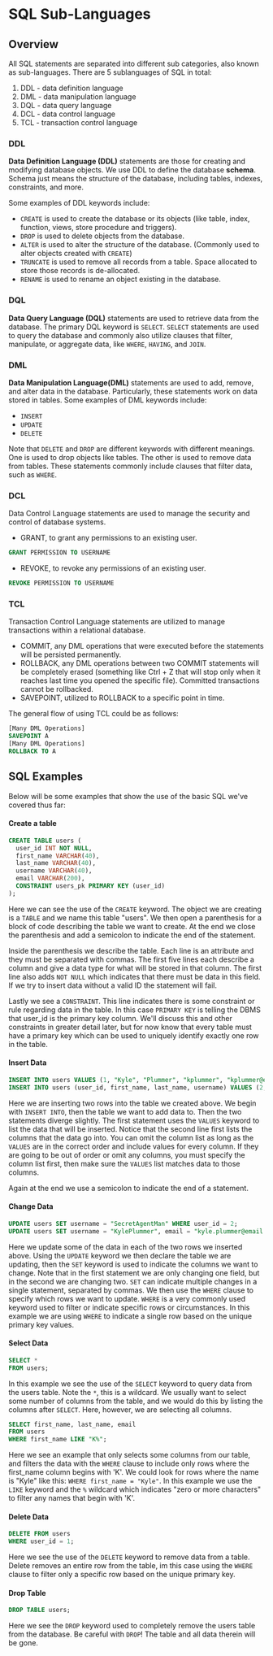 # SQL Sub-Languages
## Overview

All SQL statements are separated into different sub categories, also known as sub-languages. There are 5 sublanguages of SQL in total:

1. DDL - data definition language
2. DML - data manipulation language
3. DQL - data query language
4. DCL - data control language
5. TCL - transaction control language

### DDL
**Data Definition Language (DDL)** statements are those for creating and modifying database objects. We use DDL to define the database **schema**. Schema just means the structure of the database, including tables, indexes, constraints, and more. 
  
Some examples of DDL keywords include: 
 - `CREATE` is used to create the database or its objects (like table, index, function, views, store procedure and triggers).
 - `DROP` is used to delete objects from the database.
 - `ALTER` is used to alter the structure of the database. (Commonly used to alter objects created with `CREATE`)
 - `TRUNCATE` is used to remove all records from a table. Space allocated to store those records is de-allocated.
 - `RENAME` is used to rename an object existing in the database.


### DQL
**Data Query Language (DQL)** statements are used to retrieve data from the database. The primary DQL keyword is `SELECT`. `SELECT` statements are used to query the database and commonly also utilize clauses that filter, manipulate, or aggregate data, like `WHERE`, `HAVING`, and `JOIN`.

### DML
**Data Manipulation Language(DML)** statements are used to add, remove, and alter data in the database. Particularly, these statements work on data stored in tables. Some examples of DML keywords include:
 - `INSERT`
 - `UPDATE`
 - `DELETE`

Note that `DELETE` and `DROP` are different keywords with different meanings. One is used to drop objects like tables. The other is used to remove data from tables. These statements commonly include clauses that filter data, such as `WHERE`.

### DCL

Data Control Language statements are used to manage the security and control of database systems.

 - GRANT, to grant any permissions to an existing user.
```sql
GRANT PERMISSION TO USERNAME
```

 - REVOKE, to revoke any permissions of an existing user.
```sql
REVOKE PERMISSION TO USERNAME
```



### TCL

Transaction Control Language statements are utilized to manage transactions within a relational database.

 - COMMIT, any DML operations that were executed before the statements will be persisted permanently.
 - ROLLBACK, any DML operations between two COMMIT statements will be completely erased (something like Ctrl + Z that will stop only when it reaches last time you opened the specific file). Committed transactions cannot be rollbacked.
 - SAVEPOINT, utilized to ROLLBACK to a specific point in time.

The general flow of using TCL could be as follows:

```sql
[Many DML Operations]
SAVEPOINT A
[Many DML Operations]
ROLLBACK TO A
```

## SQL Examples
Below will be some examples that show the use of the basic SQL we've covered thus far:

#### Create a table
```sql
CREATE TABLE users (
  user_id INT NOT NULL,
  first_name VARCHAR(40),
  last_name VARCHAR(40),
  username VARCHAR(40),
  email VARCHAR(200),
  CONSTRAINT users_pk PRIMARY KEY (user_id)
);
```
Here we can see the use of the `CREATE` keyword. The object we are creating is a `TABLE` and we name this table "users". We then open a parenthesis for a block of code describing the table we want to create. At the end we close the parenthesis and add a semicolon to indicate the end of the statement. 
  
Inside the parenthesis we describe the table. Each line is an attribute and they must be separated with commas. The first five lines each describe a column and give a data type for what will be stored in that column. The first line also adds `NOT NULL` which indicates that there must be data in this field. If we try to insert data without a valid ID the statement will fail.
  
Lastly we see a `CONSTRAINT`. This line indicates there is some constraint or rule regarding data in the table. In this case `PRIMARY KEY` is telling the DBMS that user_id is the primary key column. We'll discuss this and other constraints in greater detail later, but for now know that every table must have a primary key which can be used to uniquely identify exactly one row in the table.
  
  
#### Insert Data
```sql
INSERT INTO users VALUES (1, "Kyle", "Plummer", "kplummer", "kplummer@email.com");
INSERT INTO users (user_id, first_name, last_name, username) VALUES (2, "James", "Bond", "doubleohseven");
```
Here we are inserting two rows into the table we created above. We begin with `INSERT INTO`, then the table we want to add data to. Then the two statements diverge slightly. The first statement uses the `VALUES` keyword to list the data that will be inserted. Notice that the second line first lists the columns that the data go into. You can omit the column list as long as the `VALUES` are in the correct order and include values for every column. If they are going to be out of order or omit any columns, you must specify the column list first, then make sure the `VALUES` list matches data to those columns.
  
Again at the end we use a semicolon to indicate the end of a statement.


#### Change Data
```sql
UPDATE users SET username = "SecretAgentMan" WHERE user_id = 2;
UPDATE users SET username = "KylePlummer", email = "kyle.plummer@email.com" WHERE user_id = 1;
```
Here we update some of the data in each of the two rows we inserted above. Using the `UPDATE` keyword we then declare the table we are updating, then the `SET` keyword is used to indicate the columns we want to change. Note that in the first statement we are only changing one field, but in the second we are changing two. `SET` can indicate multiple changes in a single statement, separated by commas. We then use the `WHERE` clause to specify which rows we want to update. `WHERE` is a very commonly used keyword used to filter or indicate specific rows or circumstances. In this example we are using `WHERE` to indicate a single row based on the unique primary key values.

#### Select Data
```sql
SELECT *
FROM users;
```
In this example we see the use of the `SELECT` keyword to query data from the users table. Note the `*`, this is a wildcard. We usually want to select some number of columns from the table, and we would do this by listing the columns after `SELECT`. Here, however, we are selecting all columns.
  
```sql
SELECT first_name, last_name, email
FROM users
WHERE first_name LIKE "K%";
```
Here we see an example that only selects some columns from our table, and filters the data with the `WHERE` clause to include only rows where the first_name column begins with 'K'. We could look for rows where the name is "Kyle" like this: `WHERE first_name = "Kyle"`. In this example we use the `LIKE` keyword and the `%` wildcard which indicates "zero or more characters" to filter any names that begin with 'K'.

#### Delete Data
```sql
DELETE FROM users
WHERE user_id = 1;
```
Here we see the use of the `DELETE` keyword to remove data from a table. Delete removes an entire row from the table, im this case using the `WHERE` clause to filter only a specific row based on the unique primary key.

#### Drop Table
```sql
DROP TABLE users;
```
Here we see the `DROP` keyword used to completely remove the users table from the database. Be careful with `DROP`! The table and all data therein will be gone.